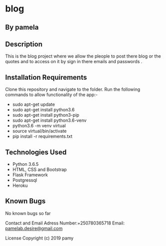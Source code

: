 # blog
## By pamela
## Description
This is the blog project where we allow the pleople to post there blog or the quotes and to access on it
by sign in there emails and passwords .
## Installation Requirements
Clone this repository and navigate to the folder. Run the following commands to allow functionality of the app:-

* sudo apt-get update
* sudo apt-get install python3.6
* sudo apt-get install python3-pip
* sudo apt-get install python3.6-venv
* python3.6 -m venv virtual
* source virtual/bin/activate
* pip install -r requirements.txt
## Technologies Used
* Python 3.6.5
* HTML, CSS and Bootstrap
* Flask Framework
* Postgressql
* Heroku
## Known Bugs
 No known bugs so far

Contact and Email Adress
Number:+250780365718 Email: pamelab.desire@gmail.com

License
Copyright (c) 2019 pamy
